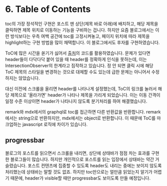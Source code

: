 #     6. Table of Contents
toc의 가장 정석적인 구현은 포스트 맨 상단(제목 바로 아래)에 배치하고, 해당 제목을 클릭하면 제목 위치로 이동하는 기능을 구비하는 겁니다. 하지만 요즘 블로그에서는 이런 방식보다는 우측 여백 공간에 toc를 고정시켜놓고, 페이지 위치에 따라 제목을 highlight하는 구현 방법을 많이 채택합니다. 이 블로그에서도 후자를 구현하였습니다.

ToC에 많은 시간을 쏟기가 싫어서 [출처](https://whywhyy.me/blog/2020/06/10/%EA%B3%A0%EC%98%A4%EA%B8%89%20%EB%AA%A9%EC%B0%A8(Table%20of%20Contents)%EC%9D%84%20%EB%A7%8C%EB%93%A4%EC%96%B4%EB%B3%B4%EC%9E%90)의 코드를 활용하였습니다. 문제가 있다면 header들이 다닥다닥 붙어 있을 때 header를 정확하게 인식을 못하는데, 이는 IntersectionObserver의 한계라고 짐작하고 있습니다. 정 안 되면 클릭 시에 해당 ToC 제목의 스타일을 변경하는 것으로 대체할 수도 있는데 급한 문제는 아니어서 수정하지는 않았습니다.

대신 이전에 스크롤을 올리면 header를 나타나게 설정했는데, ToC의 링크를 눌러서 해당 제목으로 '올라가면' header가 나타나 제목을 가리게 되었습니다. 이는 이동 간격이 일정 수준 이상이면 header가 나타나지 않도록 분기처리를 하여 해결했습니다.

remark와 mdx에서의 graphql로 toc를 접근하면 다른 반환값을 반환합니다. remark에서는 string으로 반환하지만, mdx에서는 object로 반환합니다. 이 때문에 ToC를 마크업하는 javascript 로직에 차이가 있습니다.

##    progressbar
블로그의 포스트를 읽으면서 스크롤을 내리면, 상단에 상태바가 점점 차는 효과를 구현한 블로그들이 많습니다. 하지만 개인적으로 포스트를 읽는 입장에서 상태바는 약간 거슬렸습니다. 포스트 컨텐츠에 집중할 수 있도록 header도 내리는 중에는 보이지 않도록 처리했는데 상태바는 말할 것도 없죠. 하지만 toc만으로는 얼만큼 읽었는지 알기가 어렵기 때문에, header가 visible할 때만 progressbar도 보이도록 만들 예정입니다.